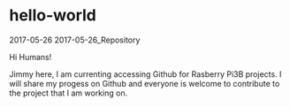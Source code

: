 # hello-world
2017-05-26
2017-05-26_Repository

Hi Humans!

Jimmy here, I am currenting accessing Github for Rasberry Pi3B projects.
I will share my progess on Github and everyone is welcome to contribute to the project that I am working on.
